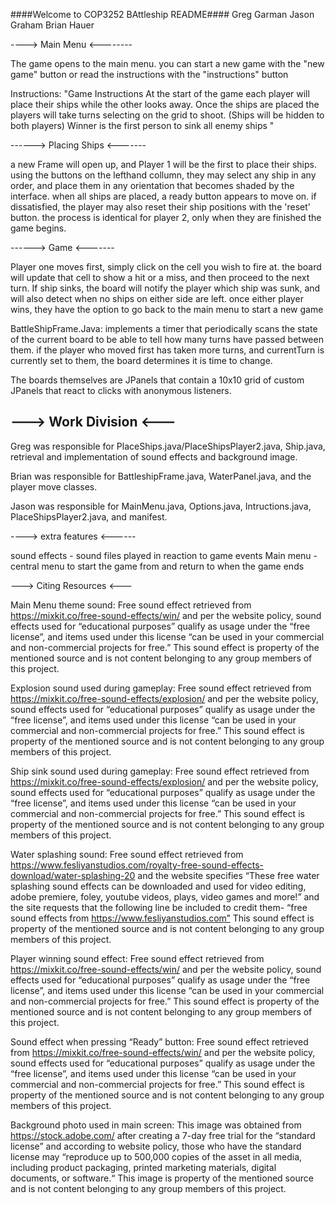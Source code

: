####Welcome to COP3252 BAttleship README####
Greg Garman
Jason Graham
Brian Hauer

----> Main Menu <--------

The game opens to the main menu. 
you can start a new game with the "new game" button
or read the instructions with the "instructions" button

Instructions:
"Game Instructions
At the start of the game each player will place their ships while the other looks away.
Once the ships are placed the players will take turns selecting on the grid to shoot.
(Ships will be hidden to both players) Winner is the first person to sink all enemy ships
"


------> Placing Ships <-------

a new Frame will open up, and Player 1 will be the first to place their ships. using
the buttons on the lefthand collumn, they may select any ship in any order, and place
them in any orientation that becomes shaded by the interface. when all ships are placed,
a ready button appears to move on. if dissatisfied, the player may also reset their ship positions
with the 'reset' button. the process is identical for player 2, only when they are 
finished the game begins.


------> Game <-------

Player one moves first, simply click on the cell you wish to fire at. the board will update
that cell to show a hit or a miss, and then proceed to the next turn. If ship sinks, the board
will notify the player which ship was sunk, and will also detect when no ships on either
side are left. once either player wins, they have the option to go back to the main menu
to start a new game


BattleShipFrame.Java:
implements a timer that periodically scans the state of the current board to be
able to tell how many turns have passed between them. if the player who moved first has taken
more turns, and currentTurn is currently set to them, the board determines it is time to change.

The boards themselves are JPanels that contain a 10x10 grid of custom JPanels that react to clicks
with anonymous listeners.

---> Work Division <---
-
Greg was responsible for PlaceShips.java/PlaceShipsPlayer2.java, Ship.java, retrieval and implementation of sound effects and background image.

Brian was responsible for BattleshipFrame.java, WaterPanel.java, and the player move classes.

Jason was responsible for MainMenu.java, Options.java, Intructions.java, PlaceShipsPlayer2.java, and manifest.

----> extra features <------

sound effects - sound files played in reaction to game events
Main menu - central menu to start the game from and return to when the game ends


---> Citing Resources <---

Main Menu theme sound: Free sound effect retrieved from https://mixkit.co/free-sound-effects/win/ and per the website policy, sound effects used for “educational purposes” qualify as usage under the “free license”, and items used under this license “can be used in your commercial and non-commercial projects for free.” This sound effect is property of the mentioned source and is not content belonging to any group members of this project.

Explosion sound used during gameplay: Free sound effect retrieved from https://mixkit.co/free-sound-effects/explosion/ and per the website policy, sound effects used for “educational purposes” qualify as usage under the “free license”, and items used under this license “can be used in your commercial and non-commercial projects for free.” This sound effect is property of the mentioned source and is not content belonging to any group members of this project.

Ship sink sound used during gameplay: Free sound effect retrieved from https://mixkit.co/free-sound-effects/explosion/ and per the website policy, sound effects used for “educational purposes” qualify as usage under the “free license”, and items used under this license “can be used in your commercial and non-commercial projects for free.” This sound effect is property of the mentioned source and is not content belonging to any group members of this project.

Water splashing sound: Free sound effect retrieved from https://www.fesliyanstudios.com/royalty-free-sound-effects-download/water-splashing-20 and the website specifies “These free water splashing sound effects can be downloaded and used for video editing, adobe premiere, foley, youtube videos, plays, video games and more!” and the site requests that the following line be included to credit them- “free sound effects from https://www.fesliyanstudios.com” This sound effect is property of the mentioned source and is not content belonging to any group members of this project.

Player winning sound effect: Free sound effect retrieved from https://mixkit.co/free-sound-effects/win/ and per the website policy, sound effects used for “educational purposes” qualify as usage under the “free license”, and items used under this license “can be used in your commercial and non-commercial projects for free.” This sound effect is property of the mentioned source and is not content belonging to any group members of this project.

Sound effect when pressing “Ready” button: Free sound effect retrieved from https://mixkit.co/free-sound-effects/win/ and per the website policy, sound effects used for “educational purposes” qualify as usage under the “free license”, and items used under this license “can be used in your commercial and non-commercial projects for free.” This sound effect is property of the mentioned source and is not content belonging to any group members of this project.

Background photo used in main screen: This image was obtained from https://stock.adobe.com/  after creating a 7-day free trial for the “standard license” and according to website policy, those who have the standard license may “reproduce up to 500,000 copies of the asset in all media, including product packaging, printed marketing materials, digital documents, or software.“ This image is property of the mentioned source and is not content belonging to any group members of this project.

